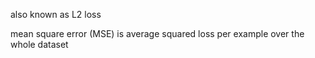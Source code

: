 also known as L2 loss

mean square error (MSE) is average squared loss per example over the whole dataset